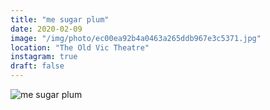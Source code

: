 ```yaml
---
title: "me sugar plum"
date: 2020-02-09
image: "/img/photo/ec00ea92b4a0463a265ddb967e3c5371.jpg"
location: "The Old Vic Theatre"
instagram: true
draft: false
---
```


![me sugar plum](/img/photo/ec00ea92b4a0463a265ddb967e3c5371.jpg)
